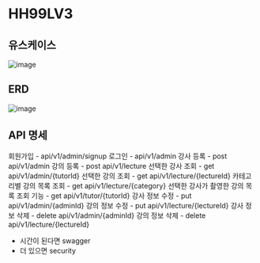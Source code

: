 # HH99LV3

## 유스케이스
![image](https://github.com/lsc713/HH99LV3/assets/77494780/1d0f0860-f4e7-4bc9-b6f8-22d3c3a08138)

## ERD
![image](https://github.com/lsc713/HH99LV3/assets/77494780/37e17878-0c4c-4826-b423-87e396560ef6)

## API 명세
회원가입 - api/v1/admin/signup 
로그인 - api/v1/admin
강사 등록 - post api/v1/admin
강의 등록 - post api/v1/lecture
선택한 강사 조회 - get api/v1/admin/{tutorId}
선택한 강의 조회 - get api/v1/lecture/{lectureId}
카테고리별 강의 목록 조회 - get api/v1/lecture/{category}
선택한 강사가 촬영한 강의 목록 조회 기능 - get api/v1/tutor/{tutorId}
강사 정보 수정 - put api/v1/admin/{adminId}
강의 정보 수정 - put api/v1/lecture/{lectureId}
강사 정보 삭제 - delete api/v1/admin/{adminId}
강의 정보 삭제 - delete api/v1/lecture/{lectureId}
+ 시간이 된다면 swagger
+ 더 있으면 security







